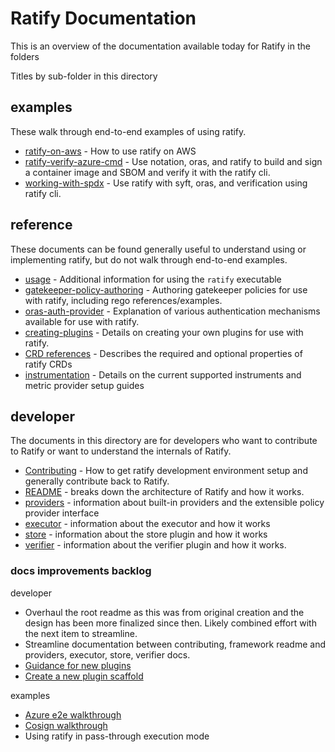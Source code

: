 # Ratify Documentation

This is an overview of the documentation available today for Ratify in the folders

Titles by sub-folder in this directory

## examples

These walk through end-to-end examples of using ratify.

- [ratify-on-aws](examples/ratify-on-aws.md) - How to use ratify on AWS
- [ratify-verify-azure-cmd](examples/ratify-verify-azure-cmd.md) - Use notation, oras, and ratify to build and sign a container image and SBOM and verify it with the ratify cli.
- [working-with-spdx](examples/working-with-spdx.md) - Use ratify with syft, oras, and verification using ratify cli.

## reference

These documents can be found generally useful to understand using or implementing ratify, but do not walk through end-to-end examples.

- [usage](reference/usage.md) - Additional information for using the `ratify` executable
- [gatekeeper-policy-authoring](reference/gatekeeper-policy-authoring.md) - Authoring gatekeeper policies for use with ratify, including rego references/examples.
- [oras-auth-provider](reference/oras-auth-provider.md) - Explanation of various authentication mechanisms available for use with ratify.
- [creating-plugins](reference/creating-plugins.md) - Details on creating your own plugins for use with ratify.
- [CRD references](reference/crds/) - Describes the required and optional properties of ratify CRDs
- [instrumentation](reference/instrumentation.md) - Details on the current supported instruments and metric provider setup guides
## developer

The documents in this directory are for developers who want to contribute to Ratify or want to understand the internals of Ratify.

- [Contributing](../CONTRIBUTING.md) - How to get ratify development environment setup and generally contribute back to Ratify.
- [README](./developer/README.md) - breaks down the architecture of Ratify and how it works.
- [providers](./developer/providers.md) - information about built-in providers and the extensible policy provider interface
- [executor](./developer/executor.md) - information about the executor and how it works
- [store](./developer/store.md) - information about the store plugin and how it works
- [verifier](./developer/verifier.md) - information about the verifier plugin and how it works.

### docs improvements backlog

developer

- Overhaul the root readme as this was from original creation and the design has been more finalized since then.  Likely combined effort with the next item to streamline.
- Streamline documentation between contributing, framework readme and providers, executor, store, verifier docs.
- [Guidance for new plugins](https://github.com/deislabs/ratify/issues/405)
- [Create a new plugin scaffold](https://github.com/deislabs/ratify/issues/8)

examples

- [Azure e2e walkthrough](https://github.com/deislabs/ratify/issues/59)
- [Cosign walkthrough](https://github.com/deislabs/ratify/issues/230)
- Using ratify in pass-through execution mode
